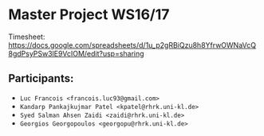 # Master Project WS16/17

Timesheet: https://docs.google.com/spreadsheets/d/1u_p2gRBiQzu8h8YfrwOWNaVcQ8gdPsyPSw3lE9VcIOM/edit?usp=sharing

## Participants:

* `Luc Francois <francois.luc93@gmail.com>`
* `Kandarp Pankajkujmar Patel <kpatel@rhrk.uni-kl.de>`
* `Syed Salman Ahsen Zaidi <zaidi@rhrk.uni-kl.de>`
* `Georgios Georgopoulos <georgopu@rhrk.uni-kl.de>`



